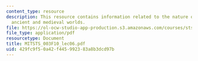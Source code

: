 ```yaml
---
content_type: resource
description: This resource contains information related to the nature of nature in
  ancient and medieval worlds.
file: https://ol-ocw-studio-app-production.s3.amazonaws.com/courses/sts-003-the-rise-of-modern-science-fall-2010/429fc9f50a42f445992383a8b3dcd97b_MITSTS_003F10_lec06.pdf
file_type: application/pdf
resourcetype: Document
title: MITSTS_003F10_lec06.pdf
uid: 429fc9f5-0a42-f445-9923-83a8b3dcd97b
---
```

